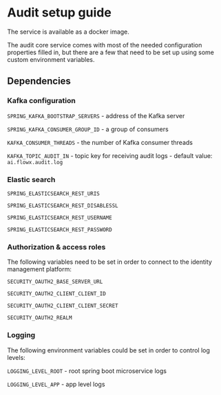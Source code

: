 # Audit setup guide

The service is available as a docker image.

The audit core service comes with most of the needed configuration properties filled in, but there are a few that need to be set up using some custom environment variables.

## Dependencies 

### Kafka configuration 

`SPRING_KAFKA_BOOTSTRAP_SERVERS` - address of the Kafka server

`SPRING_KAFKA_CONSUMER_GROUP_ID` - a group of consumers

`KAFKA_CONSUMER_THREADS` - the number of Kafka consumer threads

`KAFKA_TOPIC_AUDIT_IN` - topic key for receiving audit logs - default value: `ai.flowx.audit.log`


### Elastic search

`SPRING_ELASTICSEARCH_REST_URIS`

`SPRING_ELASTICSEARCH_REST_DISABLESSL`
  
`SPRING_ELASTICSEARCH_REST_USERNAME`

`SPRING_ELASTICSEARCH_REST_PASSWORD`

### Authorization & access roles

The following variables need to be set in order to connect to the identity management platform:

`SECURITY_OAUTH2_BASE_SERVER_URL`

`SECURITY_OAUTH2_CLIENT_CLIENT_ID`

`SECURITY_OAUTH2_CLIENT_CLIENT_SECRET`

`SECURITY_OAUTH2_REALM`

### Logging

The following environment variables could be set in order to control log levels:

`LOGGING_LEVEL_ROOT` - root spring boot microservice logs

`LOGGING_LEVEL_APP` - app level logs



